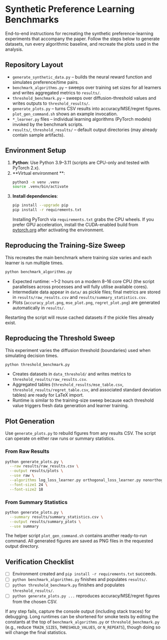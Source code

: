 # Synthetic Preference Learning Benchmarks

End-to-end instructions for recreating the synthetic preference-learning experiments that accompany the paper. Follow the steps below to generate datasets, run every algorithmic baseline, and recreate the plots used in the analysis.

## Repository Layout
- `generate_synthetic_data.py` – builds the neural reward function and simulates preference/time pairs.
- `benchmark_algorithms.py` – sweeps over training set sizes for all learners and writes aggregated metrics to `results/`.
- `threshold_benchmark.py` – sweeps over diffusion-threshold values and writes outputs to `threshold_results/`.
- `generate_plots.py` – turns CSV results into accuracy/MSE/regret figures. `plot_gen_command.sh` shows an example invocation.
- `*_learner.py` files – individual learning algorithms (PyTorch models) invoked by the benchmark scripts.
- `results/`, `threshold_results/` – default output directories (may already contain sample artifacts).

## Environment Setup
1. **Python**: Use Python 3.9–3.11 (scripts are CPU-only and tested with PyTorch 2.x).
2. **Virtual environment **:
   ```bash
   python3 -m venv .venv
   source .venv/bin/activate
   ```
3. **Install dependencies**:
   ```bash
   pip install --upgrade pip
   pip install -r requirements.txt
   ```
   Installing PyTorch via `requirements.txt` grabs the CPU wheels. If you prefer GPU acceleration, install the CUDA-enabled build from [pytorch.org](https://pytorch.org/get-started/locally/) after activating the environment.

## Reproducing the Training-Size Sweep
This recreates the main benchmark where training size varies and each learner is run multiple times.

```bash
python benchmark_algorithms.py
```

- Expected runtime: ~1–2 hours on a modern 8–16 core CPU (the script parallelises across processes and will fully utilise available cores).
- Intermediate data appear in `data/` as pickle files; final metrics are stored in `results/raw_results.csv` and `results/summary_statistics.csv`.
- Plots (`accuracy_plot.png`, `mse_plot.png`, `regret_plot.png`) are generated automatically in `results/`.

Restarting the script will reuse cached datasets if the pickle files already exist.

## Reproducing the Threshold Sweep
This experiment varies the diffusion threshold (boundaries) used when simulating decision times.

```bash
python threshold_benchmark.py
```

- Creates datasets in `data_threshold/` and writes metrics to `threshold_results/raw_results.csv`.
- Aggregated tables (`threshold_results/mse_table.csv`, `threshold_results/regret_table.csv`, and associated standard deviation tables) are ready for LaTeX import.
- Runtime is similar to the training-size sweep because each threshold value triggers fresh data generation and learner training.

## Plot Generation
Use `generate_plots.py` to rebuild figures from any results CSV. The script can operate on either raw runs or summary statistics.

### From Raw Results
```bash
python generate_plots.py \
  --raw results/raw_results.csv \
  --output results/plots \
  --use raw \
  --algorithms log_loss_learner.py orthogonal_loss_learner.py nonorthogonal_loss_learner.py \
  --font-size1 24 \
  --font-size2 18
```

### From Summary Statistics
```bash
python generate_plots.py \
  --summary results/summary_statistics.csv \
  --output results/summary_plots \
  --use summary
```

The helper script `plot_gen_command.sh` contains another ready-to-run command. All generated figures are saved as PNG files in the requested output directory.

## Verification Checklist
- [ ] Environment created and `pip install -r requirements.txt` succeeds.
- [ ] `python benchmark_algorithms.py` finishes and populates `results/`.
- [ ] `python threshold_benchmark.py` finishes and populates `threshold_results/`.
- [ ] `python generate_plots.py ...` reproduces accuracy/MSE/regret figures from the chosen CSV.

If any step fails, capture the console output (including stack traces) for debugging. Long runtimes can be shortened for smoke tests by editing the constants at the top of `benchmark_algorithms.py` or `threshold_benchmark.py` (e.g., reduce `TRAIN_SIZES`, `THRESHOLD_VALUES`, or `N_REPEATS`), though doing so will change the final statistics.

